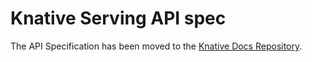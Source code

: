 # Knative Serving API spec

The API Specification has been moved to the
[Knative Docs Repository](https://github.com/knative/docs/tree/master/docs/serving/spec).
